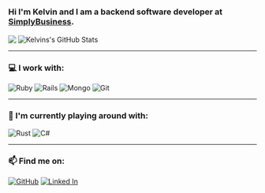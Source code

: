 ### Hi I'm Kelvin and I am a backend software developer at [SimplyBusiness](www.simplybusiness.co.uk).

<img align="center" src="https://github-readme-stats.vercel.app/api?username=kks110&count_private=true&show_icons=true&line_height=20&include_all_commits=true" /> <img align="center" src="https://github-readme-stats.vercel.app/api/top-langs/?username=kks110&langs_count=6&hide=html,PLpgSQL&layout=compact" alt="Kelvins's GitHub Stats" />

-----------------------

### 💻 I work with:

![Ruby](https://img.shields.io/badge/ruby-%23CC342D.svg?&style=for-the-badge&logo=ruby&logoColor=white) ![Rails](https://img.shields.io/badge/rails%20-%23CC0000.svg?&style=for-the-badge&logo=ruby-on-rails&logoColor=white) ![Mongo](https://img.shields.io/badge/MongoDB-%234ea94b.svg?&style=for-the-badge&logo=mongodb&logoColor=white) ![Git](https://img.shields.io/badge/git%20-%23F05033.svg?&style=for-the-badge&logo=git&logoColor=white)

-----------------------

### 🌱 I'm currently playing around with:

 ![Rust](https://img.shields.io/badge/rust-%23000000.svg?&style=for-the-badge&logo=rust&logoColor=white) ![C#](https://img.shields.io/badge/C%23%20-%23239120.svg?&style=for-the-badge&logo=c-sharp&logoColor=white) 

-----------------------

### 📫 Find me on:

[![GitHub](https://img.shields.io/badge/github%20-%23121011.svg?&style=for-the-badge&logo=github&logoColor=white)](https://github.com/kks110) [![Linked In](https://img.shields.io/badge/linkedin%20-%230077B5.svg?&style=for-the-badge&logo=linkedin&logoColor=white)](https://www.linkedin.com/in/kelvin-samuel-0910b92a/)
